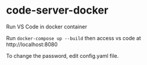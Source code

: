 # code-server-docker

Run VS Code in docker container

Run `docker-compose up --build` then access vs code at http://localhost:8080

To change the password, edit config.yaml file.
